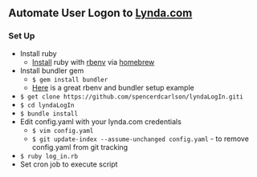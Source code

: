 Automate User Logon to [Lynda.com](http://www.lynda.com)
---
### Set Up ###
* Install ruby
    * [Install](https://github.com/sstephenson/rbenv#homebrew-on-mac-os-x) ruby with [rbenv](https://github.com/sstephenson/rbenv) via [homebrew](http://brew.sh)
* Install bundler gem 
    * `$ gem install bundler`
    * [Here](http://dan.carley.co/blog/2012/02/07/rbenv-and-bundler/) is a great rbenv and bundler setup example
* `$ get clone https://github.com/spencerdcarlson/lyndaLogIn.giti`
* `$ cd lyndaLogIn`
* `$ bundle install`
* Edit config.yaml with your lynda.com credentials
    * `$ vim config.yaml`
    * `$ git update-index --assume-unchanged config.yaml` - to remove config.yaml from git tracking 
* `$ ruby log_in.rb`
* Set cron job to execute script
